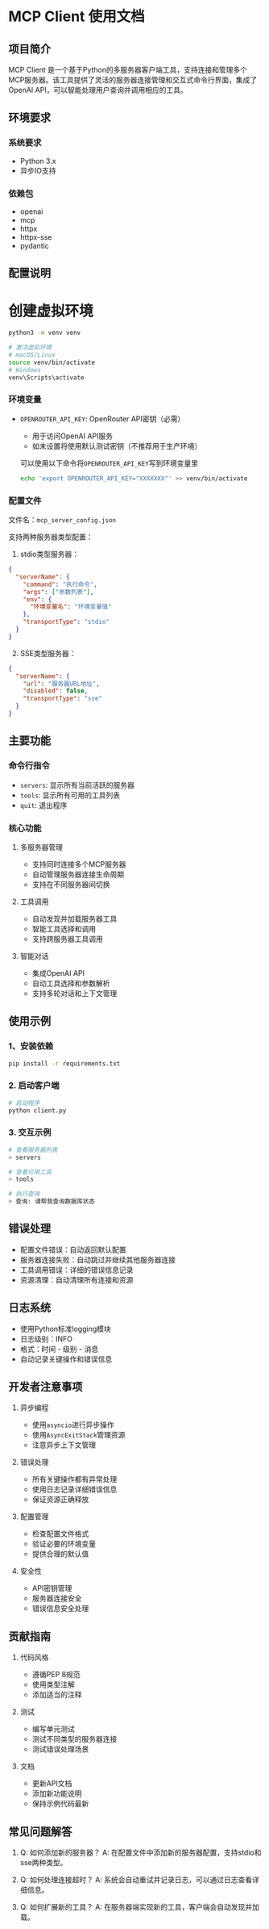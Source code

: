 


          
# MCP Client 使用文档

## 项目简介
MCP Client 是一个基于Python的多服务器客户端工具，支持连接和管理多个MCP服务器。该工具提供了灵活的服务器连接管理和交互式命令行界面，集成了OpenAI API，可以智能处理用户查询并调用相应的工具。

## 环境要求

### 系统要求
- Python 3.x
- 异步IO支持

### 依赖包
- openai
- mcp
- httpx
- httpx-sse
- pydantic

## 配置说明

# 创建虚拟环境
```bash
python3 -m venv venv

# 激活虚拟环境
# macOS/Linux
source venv/bin/activate
# Windows
venv\Scripts\activate
```

### 环境变量
- `OPENROUTER_API_KEY`: OpenRouter API密钥（必需）
  - 用于访问OpenAI API服务
  - 如未设置将使用默认测试密钥（不推荐用于生产环境）

  可以使用以下命令将`OPENROUTER_API_KEY`写到环境变量里
  ```bash
  echo 'export OPENROUTER_API_KEY="XXXXXXX"' >> venv/bin/activate
  ```` 



### 配置文件
文件名：`mcp_server_config.json`

支持两种服务器类型配置：

1. stdio类型服务器：
```json
{
  "serverName": {
    "command": "执行命令",
    "args": ["参数列表"],
    "env": {
      "环境变量名": "环境变量值"
    },
    "transportType": "stdio"
  }
}
```

2. SSE类型服务器：
```json
{
  "serverName": {
    "url": "服务器URL地址",
    "disabled": false,
    "transportType": "sse"
  }
}
```

## 主要功能

### 命令行指令
- `servers`: 显示所有当前活跃的服务器
- `tools`: 显示所有可用的工具列表
- `quit`: 退出程序

### 核心功能
1. 多服务器管理
   - 支持同时连接多个MCP服务器
   - 自动管理服务器连接生命周期
   - 支持在不同服务器间切换

2. 工具调用
   - 自动发现并加载服务器工具
   - 智能工具选择和调用
   - 支持跨服务器工具调用

3. 智能对话
   - 集成OpenAI API
   - 自动工具选择和参数解析
   - 支持多轮对话和上下文管理

## 使用示例
### 1、安装依赖
```bash
pip install -r requirements.txt
```
### 2. 启动客户端

```bash
# 启动程序
python client.py
```
### 3. 交互示例
```bash
# 查看服务器列表
> servers

# 查看可用工具
> tools

# 执行查询
> 查询: 请帮我查询数据库状态
```

## 错误处理
- 配置文件错误：自动返回默认配置
- 服务器连接失败：自动跳过并继续其他服务器连接
- 工具调用错误：详细的错误信息记录
- 资源清理：自动清理所有连接和资源

## 日志系统
- 使用Python标准logging模块
- 日志级别：INFO
- 格式：时间 - 级别 - 消息
- 自动记录关键操作和错误信息

## 开发者注意事项
1. 异步编程
   - 使用`asyncio`进行异步操作
   - 使用`AsyncExitStack`管理资源
   - 注意异步上下文管理

2. 错误处理
   - 所有关键操作都有异常处理
   - 使用日志记录详细错误信息
   - 保证资源正确释放

3. 配置管理
   - 检查配置文件格式
   - 验证必要的环境变量
   - 提供合理的默认值

4. 安全性
   - API密钥管理
   - 服务器连接安全
   - 错误信息安全处理

## 贡献指南
1. 代码风格
   - 遵循PEP 8规范
   - 使用类型注解
   - 添加适当的注释

2. 测试
   - 编写单元测试
   - 测试不同类型的服务器连接
   - 测试错误处理场景

3. 文档
   - 更新API文档
   - 添加新功能说明
   - 保持示例代码最新

## 常见问题解答
1. Q: 如何添加新的服务器？
   A: 在配置文件中添加新的服务器配置，支持stdio和sse两种类型。

2. Q: 如何处理连接超时？
   A: 系统会自动重试并记录日志，可以通过日志查看详细信息。

3. Q: 如何扩展新的工具？
   A: 在服务器端实现新的工具，客户端会自动发现并加载。

        